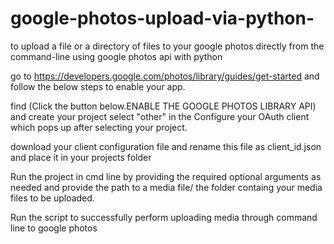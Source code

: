# google-photos-upload-via-python-
to upload a file or a directory of files to your google photos directly from the command-line using google photos api with python

go to https://developers.google.com/photos/library/guides/get-started and follow the below steps to enable your app.

find (Click the button below.ENABLE THE GOOGLE PHOTOS LIBRARY API) and create your project select "other" in the Configure your OAuth client which pops up after selecting your project.

download your client configuration file and rename this file as client_id.json and place it in your projects folder

Run the project in cmd line by providing the required optional arguments as needed and provide the path to a media file/ the folder containg your media files to be uploaded.

Run the script to successfully perform uploading media through command line to google photos
